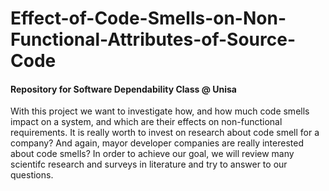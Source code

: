 # Effect-of-Code-Smells-on-Non-Functional-Attributes-of-Source-Code

#### Repository for Software Dependability Class @ Unisa


With this project we want to investigate how, and how much code smells
impact on a system, and which are their effects on non-functional requirements.
It is really worth to invest on research about code smell for a company? And
again, mayor developer companies are really interested about code smells? In
order to achieve our goal, we will review many scientifc research and surveys in
literature and try to answer to our questions.
